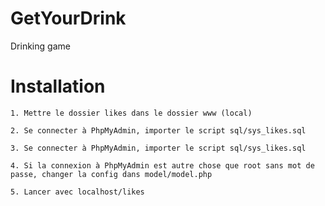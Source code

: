 # GetYourDrink
Drinking game 


# Installation
`1. Mettre le dossier likes dans le dossier www (local)`

`2. Se connecter à PhpMyAdmin, importer le script sql/sys_likes.sql`

`3. Se connecter à PhpMyAdmin, importer le script sql/sys_likes.sql`

`4. Si la connexion à PhpMyAdmin est autre chose que root sans mot de passe, changer la config dans model/model.php`

`5. Lancer avec localhost/likes`
